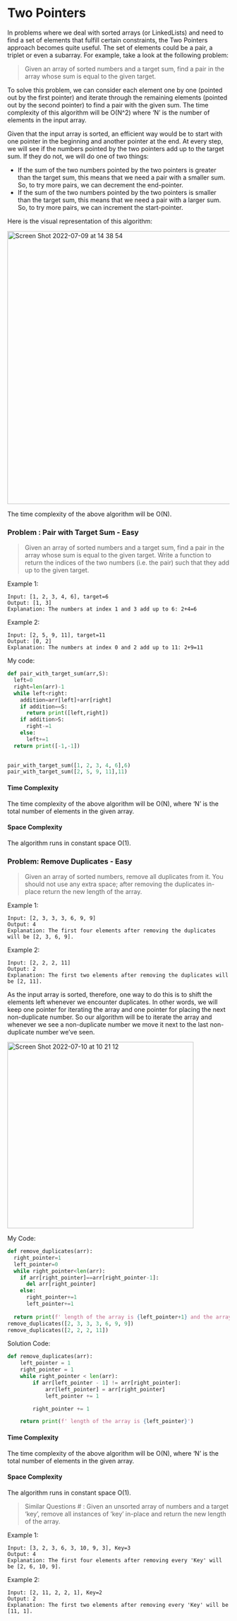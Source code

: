 # Two Pointers

In problems where we deal with sorted arrays (or LinkedLists) and need to find a set of elements that fulfill certain constraints, the Two Pointers approach becomes quite useful. The set of elements could be a pair, a triplet or even a subarray. For example, take a look at the following problem:

> Given an array of sorted numbers and a target sum, find a pair in the array whose sum is equal to the given target.

To solve this problem, we can consider each element one by one (pointed out by the first pointer) and iterate through the remaining elements (pointed out by the second pointer) to find a pair with the given sum. The time complexity of this algorithm will be O(N^2) where ‘N’ is the number of elements in the input array.

Given that the input array is sorted, an efficient way would be to start with one pointer in the beginning and another pointer at the end. At every step, we will see if the numbers pointed by the two pointers add up to the target sum. If they do not, we will do one of two things:

- If the sum of the two numbers pointed by the two pointers is greater than the target sum, this means that we need a pair with a smaller sum. So, to try more pairs, we can decrement the end-pointer.
- If the sum of the two numbers pointed by the two pointers is smaller than the target sum, this means that we need a pair with a larger sum. So, to try more pairs, we can increment the start-pointer.

Here is the visual representation of this algorithm:

<img width="618" alt="Screen Shot 2022-07-09 at 14 38 54" src="https://user-images.githubusercontent.com/103771536/178118755-0607d7b8-81e6-45af-b683-cbef190dd0ce.png">

The time complexity of the above algorithm will be O(N).

### Problem : Pair with Target Sum - Easy

> Given an array of sorted numbers and a target sum, find a pair in the array whose sum is equal to the given target. Write a function to return the indices of the two numbers (i.e. the pair) such that they add up to the given target.

Example 1:
```
Input: [1, 2, 3, 4, 6], target=6
Output: [1, 3]
Explanation: The numbers at index 1 and 3 add up to 6: 2+4=6
```
Example 2:
```
Input: [2, 5, 9, 11], target=11
Output: [0, 2]
Explanation: The numbers at index 0 and 2 add up to 11: 2+9=11
```
My code:
```python
def pair_with_target_sum(arr,S):
  left=0
  right=len(arr)-1
  while left<right:
    addition=arr[left]+arr[right]
    if addition==S:
      return print([left,right])
    if addition>S:
      right-=1
    else:
      left+=1
  return print([-1,-1])
   

pair_with_target_sum([1, 2, 3, 4, 6],6)
pair_with_target_sum([2, 5, 9, 11],11)
```

#### Time Complexity #
The time complexity of the above algorithm will be O(N), where ‘N’ is the total number of elements in the given array.

#### Space Complexity #
The algorithm runs in constant space O(1).


### Problem: Remove Duplicates - Easy

> Given an array of sorted numbers, remove all duplicates from it. You should not use any extra space; after removing the duplicates in-place return the new length of the array.

Example 1:
```
Input: [2, 3, 3, 3, 6, 9, 9]
Output: 4
Explanation: The first four elements after removing the duplicates will be [2, 3, 6, 9].
```

Example 2:
```
Input: [2, 2, 2, 11]
Output: 2
Explanation: The first two elements after removing the duplicates will be [2, 11].
```

As the input array is sorted, therefore, one way to do this is to shift the elements left whenever we encounter duplicates. In other words, we will keep one pointer for iterating the array and one pointer for placing the next non-duplicate number. So our algorithm will be to iterate the array and whenever we see a non-duplicate number we move it next to the last non-duplicate number we’ve seen.

<img width="422" alt="Screen Shot 2022-07-10 at 10 21 12" src="https://user-images.githubusercontent.com/103771536/178148885-475ce662-9b16-4821-bf33-d5e5c362c138.png">

My Code:

```python
def remove_duplicates(arr):
  right_pointer=1
  left_pointer=0
  while right_pointer<len(arr):
    if arr[right_pointer]==arr[right_pointer-1]:
      del arr[right_pointer]
    else:
      right_pointer+=1
      left_pointer+=1
   
  return print(f' length of the array is {left_pointer+1} and the array is {arr}')
remove_duplicates([2, 3, 3, 3, 6, 9, 9])
remove_duplicates([2, 2, 2, 11])
```

Solution Code:

```python
def remove_duplicates(arr):
    left_pointer = 1
    right_pointer = 1
    while right_pointer < len(arr):
        if arr[left_pointer - 1] != arr[right_pointer]:
            arr[left_pointer] = arr[right_pointer]
            left_pointer += 1

        right_pointer += 1

    return print(f' length of the array is {left_pointer}')
 ```
 
#### Time Complexity #

The time complexity of the above algorithm will be O(N), where ‘N’ is the total number of elements in the given array.

#### Space Complexity #

The algorithm runs in constant space O(1).

> Similar Questions # : Given an unsorted array of numbers and a target ‘key’, remove all instances of ‘key’ in-place and return the new length of the array.

Example 1:
```
Input: [3, 2, 3, 6, 3, 10, 9, 3], Key=3
Output: 4
Explanation: The first four elements after removing every 'Key' will be [2, 6, 10, 9].
```
Example 2:
```
Input: [2, 11, 2, 2, 1], Key=2
Output: 2
Explanation: The first two elements after removing every 'Key' will be [11, 1].
```










































